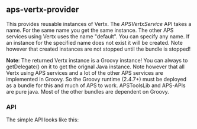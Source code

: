 ## aps-vertx-provider

This provides reusable instances of Vertx. The _APSVertxService_ API takes a name. For the same name you get the same instance. The other APS services using Vertx uses the name "default". You can specify any name. If an instance for the specified name does not exist it will be created. Note however that created instances are not stopped until the bundle is stopped!

**Note**: The returned Vertx instance is a Groovy instance! You can always to getDelegate() on it to get the orignal Java instance. Note however that all Vertx using APS services and a lot of the other APS services are implemented in Groovy. So the Groovy runtime (2.4.7+) must be deployed as a bundle for this and much of APS to work. APSToolsLib and APS-APIs are pure java. Most of the other bundles are dependent on Groovy.

### API

The simple API looks like this:

